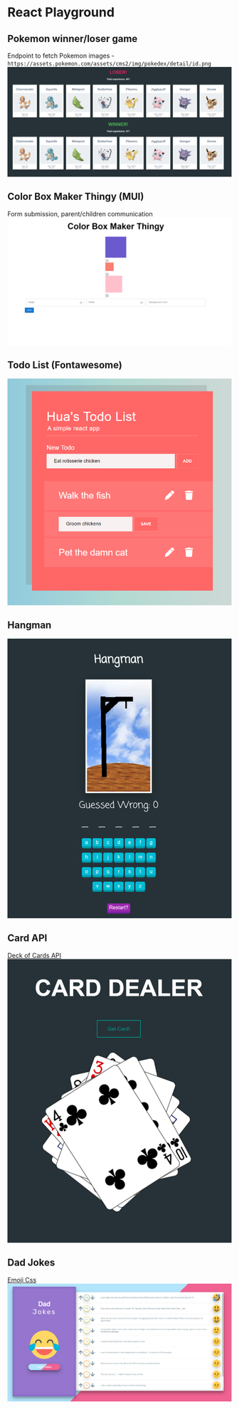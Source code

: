 # React Playground
## Pokemon winner/loser game
Endpoint to fetch Pokemon images - `https://assets.pokemon.com/assets/cms2/img/pokedex/detail/id.png`
![pokemon.png](public%2Fpreviews%2Fpokemon.png)
## Color Box Maker Thingy (MUI)
Form submission, parent/children communication 
![color-box.png](public%2Fpreviews%2Fcolor-box.png)
## Todo List (Fontawesome)
![todo-list.png](public%2Fpreviews%2Ftodo-list.png)
## Hangman
![hangman.png](public%2Fpreviews%2Fhangman.png)
## Card API
[Deck of Cards API](https://www.deckofcardsapi.com/)
![card-dealer.png](public%2Fpreviews%2Fcard-dealer.png)
## Dad Jokes
[Emoji Css](https://emoji-css.afeld.me/)
![dad-jokes.png](public%2Fpreviews%2Fdad-jokes.png)